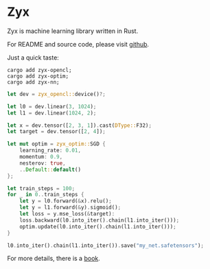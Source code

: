 # Zyx

Zyx is machine learning library written in Rust.

For README and source code, please visit [github](https://www.github.com/zk4x/zyx).

Just a quick taste:
```shell
cargo add zyx-opencl;
cargo add zyx-optim;
cargo add zyx-nn;
```
```rust
let dev = zyx_opencl::device()?;

let l0 = dev.linear(3, 1024);
let l1 = dev.linear(1024, 2);

let x = dev.tensor([2, 3, 1]).cast(DType::F32);
let target = dev.tensor([2, 4]);

let mut optim = zyx_optim::SGD {
    learning_rate: 0.01,
    momentum: 0.9,
    nesterov: true,
    ..Default::default()
};

let train_steps = 100;
for _ in 0..train_steps {
    let y = l0.forward(&x).relu();
    let y = l1.forward(&y).sigmoid();
    let loss = y.mse_loss(&target):
    loss.backward(l0.into_iter().chain(l1.into_iter()));
    optim.update(l0.into_iter().chain(l1.into_iter()));
}

l0.into_iter().chain(l1.into_iter()).save("my_net.safetensors");
```

For more details, there is a [book](https://www.github.com/zk4x/zyx/tree/main/zyx-book).
